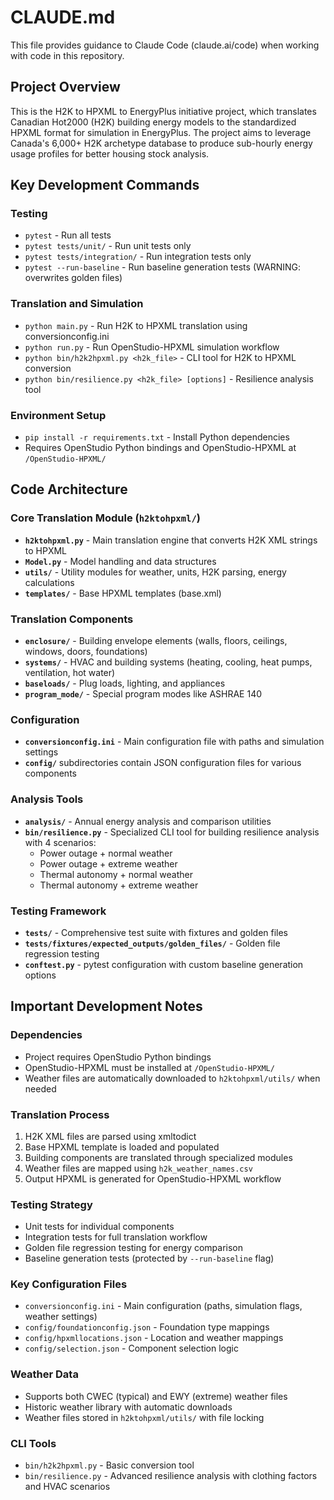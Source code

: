 # CLAUDE.md

This file provides guidance to Claude Code (claude.ai/code) when working with code in this repository.

## Project Overview

This is the H2K to HPXML to EnergyPlus initiative project, which translates Canadian Hot2000 (H2K) building energy models to the standardized HPXML format for simulation in EnergyPlus. The project aims to leverage Canada's 6,000+ H2K archetype database to produce sub-hourly energy usage profiles for better housing stock analysis.

## Key Development Commands

### Testing
- `pytest` - Run all tests
- `pytest tests/unit/` - Run unit tests only
- `pytest tests/integration/` - Run integration tests only
- `pytest --run-baseline` - Run baseline generation tests (WARNING: overwrites golden files)

### Translation and Simulation
- `python main.py` - Run H2K to HPXML translation using conversionconfig.ini
- `python run.py` - Run OpenStudio-HPXML simulation workflow
- `python bin/h2k2hpxml.py <h2k_file>` - CLI tool for H2K to HPXML conversion
- `python bin/resilience.py <h2k_file> [options]` - Resilience analysis tool

### Environment Setup
- `pip install -r requirements.txt` - Install Python dependencies
- Requires OpenStudio Python bindings and OpenStudio-HPXML at `/OpenStudio-HPXML/`

## Code Architecture

### Core Translation Module (`h2ktohpxml/`)
- **`h2ktohpxml.py`** - Main translation engine that converts H2K XML strings to HPXML
- **`Model.py`** - Model handling and data structures
- **`utils/`** - Utility modules for weather, units, H2K parsing, energy calculations
- **`templates/`** - Base HPXML templates (base.xml)

### Translation Components
- **`enclosure/`** - Building envelope elements (walls, floors, ceilings, windows, doors, foundations)
- **`systems/`** - HVAC and building systems (heating, cooling, heat pumps, ventilation, hot water)
- **`baseloads/`** - Plug loads, lighting, and appliances
- **`program_mode/`** - Special program modes like ASHRAE 140

### Configuration
- **`conversionconfig.ini`** - Main configuration file with paths and simulation settings
- **`config/`** subdirectories contain JSON configuration files for various components

### Analysis Tools
- **`analysis/`** - Annual energy analysis and comparison utilities
- **`bin/resilience.py`** - Specialized CLI tool for building resilience analysis with 4 scenarios:
  - Power outage + normal weather
  - Power outage + extreme weather  
  - Thermal autonomy + normal weather
  - Thermal autonomy + extreme weather

### Testing Framework
- **`tests/`** - Comprehensive test suite with fixtures and golden files
- **`tests/fixtures/expected_outputs/golden_files/`** - Golden file regression testing
- **`conftest.py`** - pytest configuration with custom baseline generation options

## Important Development Notes

### Dependencies
- Project requires OpenStudio Python bindings
- OpenStudio-HPXML must be installed at `/OpenStudio-HPXML/`
- Weather files are automatically downloaded to `h2ktohpxml/utils/` when needed

### Translation Process
1. H2K XML files are parsed using xmltodict
2. Base HPXML template is loaded and populated
3. Building components are translated through specialized modules
4. Weather files are mapped using `h2k_weather_names.csv`
5. Output HPXML is generated for OpenStudio-HPXML workflow

### Testing Strategy
- Unit tests for individual components
- Integration tests for full translation workflow
- Golden file regression testing for energy comparison
- Baseline generation tests (protected by `--run-baseline` flag)

### Key Configuration Files
- `conversionconfig.ini` - Main configuration (paths, simulation flags, weather settings)
- `config/foundationconfig.json` - Foundation type mappings
- `config/hpxmllocations.json` - Location and weather mappings
- `config/selection.json` - Component selection logic

### Weather Data
- Supports both CWEC (typical) and EWY (extreme) weather files
- Historic weather library with automatic downloads
- Weather files stored in `h2ktohpxml/utils/` with file locking

### CLI Tools
- `bin/h2k2hpxml.py` - Basic conversion tool
- `bin/resilience.py` - Advanced resilience analysis with clothing factors and HVAC scenarios